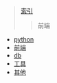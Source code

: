 ﻿>[索引](../readme.md)
>>前端

- [python](/0x01_python/readme.md)
- [前端](/0x02_前端/readme.md)
- [db](/0x03_db/readme.md)
- [工具](/0x04_工具/readme.md)
- [其他](/0x05_其他/readme.md)